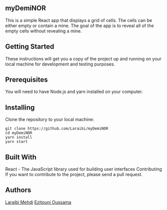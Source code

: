 

## myDemiNOR 
This is a simple React app that displays a grid of cells. The cells can be either empty or contain a mine. The goal of the app is to reveal all of the empty cells without revealing a mine.

## Getting Started
These instructions will get you a copy of the project up and running on your local machine for development and testing purposes.

## Prerequisites
You will need to have Node.js and yarn installed on your computer.

## Installing
Clone the repository to your local machine:


````
git clone https://github.com/Laraibi/myDemiNOR
cd myDemiNOR
yarn install
yarn start
````
## Built With
React - The JavaScript library used for building user interfaces
Contributing
If you want to contribute to the project, please send a pull request.

## Authors
[Laraibi Mehdi](https://github.com/Laraibi)
[Ezitouni Oussama](https://github.com/ezitounioussama)
